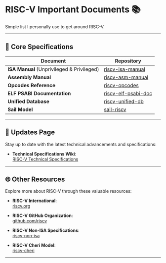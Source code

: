 # RISC-V Important Documents 📚

Simple list I personally use to get around RISC-V.

---

## 🔑 Core Specifications

| **Document**                          | **Repository**                                                                 |
|---------------------------------------|--------------------------------------------------------------------------------|
| **ISA Manual** (Unprivileged & Privileged) | [riscv-isa-manual](https://github.com/riscv/riscv-isa-manual)                 |
| **Assembly Manual**                  | [riscv-asm-manual](https://github.com/riscv-non-isa/riscv-asm-manual)          |
| **Opcodes Reference**                | [riscv-opcodes](https://github.com/riscv/riscv-opcodes)                        |
| **ELF PSABI Documentation**          | [riscv-elf-psabi-doc](https://github.com/riscv-non-isa/riscv-elf-psabi-doc)    |
| **Unified Database**                 | [riscv-unified-db](https://github.com/riscv-software-src/riscv-unified-db)     |
| **Sail Model**                       | [sail-riscv](https://github.com/riscv/sail-riscv)                              |

---

## 🔄 Updates Page

Stay up to date with the latest technical advancements and specifications:

- **Technical Specifications Wiki**:  
  [RISC-V Technical Specifications](https://lf-riscv.atlassian.net/wiki/spaces/HOME/pages/16154769/RISC-V+Technical+Specifications#ISA-Specifications)

---

## 🌐 Other Resources

Explore more about RISC-V through these valuable resources:

- **RISC-V International**:  
  [riscv.org](https://riscv.org/)
  
- **RISC-V GitHub Organization**:  
  [github.com/riscv](https://github.com/riscv)
  
- **RISC-V Non-ISA Specifications**:  
  [riscv-non-isa](https://github.com/riscv-non-isa)
  
- **RISC-V Cheri Model**:  
  [riscv-cheri](https://github.com/riscv/riscv-cheri)

---
